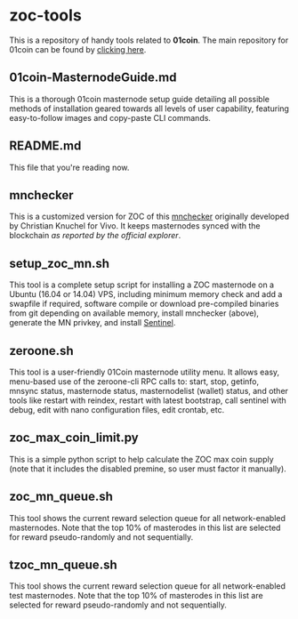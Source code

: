 # zoc-tools

This is a repository of handy tools related to **01coin**. The main repository for 01coin can be found by [clicking here](https://github.com/zocteam/zeroonecoin).

## 01coin-MasternodeGuide.md

This is a thorough 01coin masternode setup guide detailing all possible methods of installation geared towards all levels of user capability, featuring easy-to-follow images and copy-paste CLI commands.

## README.md
This file that you're reading now.

## mnchecker
This is a customized version for ZOC of this [mnchecker](https://github.com/Aziroshin/mnchecker) originally developed by Christian Knuchel for Vivo. It keeps masternodes synced with the blockchain *as reported by the official explorer*.

## setup_zoc_mn.sh
This tool is a complete setup script for installing a ZOC masternode on a Ubuntu (16.04 or 14.04) VPS, including minimum memory check and add a swapfile if required, software compile or download pre-compiled binaries from git depending on available memory, install mnchecker (above), generate the MN privkey, and install [Sentinel](https://github.com/zocteam/sentinel).

## zeroone.sh
This tool is a user-friendly 01Coin masternode utility menu. It allows easy, menu-based use of the zeroone-cli RPC calls to: start, stop, getinfo, mnsync status, masternode status, masternodelist (wallet) status, and other tools like restart with reindex, restart with latest bootstrap, call sentinel with debug, edit with nano configuration files, edit crontab, etc.

## zoc_max_coin_limit.py
This is a simple python script to help calculate the ZOC max coin supply (note that it includes the disabled premine, so user must factor it manually).

## zoc_mn_queue.sh
This tool shows the current reward selection queue for all network-enabled masternodes. Note that the top 10% of masterodes in this list are selected for reward pseudo-randomly and not sequentially.

## tzoc_mn_queue.sh
This tool shows the current reward selection queue for all network-enabled test masternodes. Note that the top 10% of masterodes in this list are selected for reward pseudo-randomly and not sequentially.
